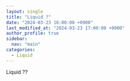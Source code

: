 ```yaml
---
layout: single
title: "Liquid ?"
date: "2024-03-23 16:00:00 +0900"
last_modified_at: "2024-03-23 17:00:00 +0900"
author_profile: true
sidebar:
  nav: "main"
categories:
  - Liquid
---
```


Liquid ??

